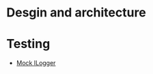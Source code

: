 # Desgin and architecture



# Testing
- [Mock ILogger](https://adamstorr.azurewebsites.net/blog/mocking-ilogger-with-moq)
